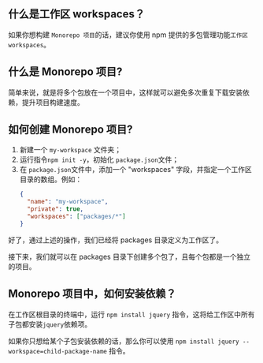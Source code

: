 <PageHeader content="工作区 workspaces" />

## 什么是工作区 workspaces？

如果你想构建 `Monorepo 项目`的话，建议你使用 npm 提供的多包管理功能`工作区 workspaces`。

## 什么是 Monorepo 项目?

简单来说，就是将多个包放在一个项目中，这样就可以避免多次重复下载安装依赖，提升项目构建速度。

## 如何创建 Monorepo 项目?

1. 新建一个 `my-workspace` 文件夹；
2. 运行指令`npm init -y`，初始化 `package.json`文件；
3. 在 `package.json`文件中，添加一个 "workspaces" 字段，并指定一个工作区目录的数组。例如：
   ```json
   {
     "name": "my-workspace",
     "private": true,
     "workspaces": ["packages/*"]
   }
   ```

好了，通过上述的操作，我们已经将 packages 目录定义为工作区了。

接下来，我们就可以在 packages 目录下创建多个包了，且每个包都是一个独立的项目。

## Monorepo 项目中，如何安装依赖？

在工作区根目录的终端中，运行 `npm install jquery` 指令，这将给工作区中所有子包都安装`jquery`依赖项。

如果你只想给某个子包安装依赖的话，那么你可以使用 `npm install jquery --workspace=child-package-name` 指令。
